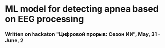 # ML model for detecting apnea based on EEG processing
### Written on hackaton "Цифровой прорыв: Сезон ИИ", May, 31 - June, 2
